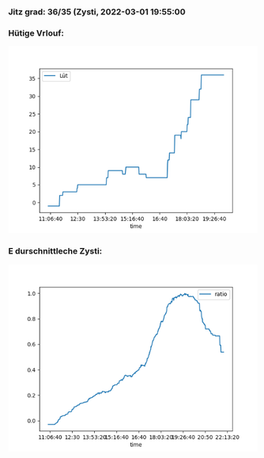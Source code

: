 ### Jitz grad: 36/35 (Zysti, 2022-03-01 19:55:00

### Hütige Vrlouf:
![Graph](Today.png)

### E durschnittleche Zysti:
![Graph](Zysti.png)